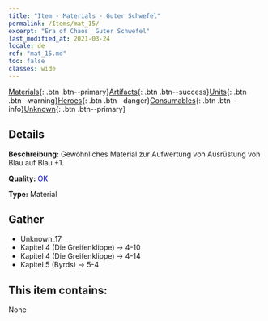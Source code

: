 ```yaml
---
title: "Item - Materials - Guter Schwefel"
permalink: /Items/mat_15/
excerpt: "Era of Chaos  Guter Schwefel"
last_modified_at: 2021-03-24
locale: de
ref: "mat_15.md"
toc: false
classes: wide
---
```

 [Materials](/de/Items/){: .btn .btn--primary}[Artifacts](/de/Items/Artifacts/){: .btn .btn--success}[Units](/de/Items/Units/){: .btn .btn--warning}[Heroes](/de/Items/Heroes/){: .btn .btn--danger}[Consumables](/de/Items/Consumables/){: .btn .btn--info}[Unknown](/de/Items/Unknown/){: .btn .btn--primary}

## Details
 **Beschreibung:** Gewöhnliches Material zur Aufwertung von Ausrüstung von Blau auf Blau +1.

 **Quality:** <span style="color: #0000CD">OK</span>

 **Type:** Material

## Gather

*    Unknown_17 
*    Kapitel 4 (Die Greifenklippe) -> 4-10 
*    Kapitel 4 (Die Greifenklippe) -> 4-14 
*    Kapitel 5 (Byrds) -> 5-4 

## This item contains:

  None

